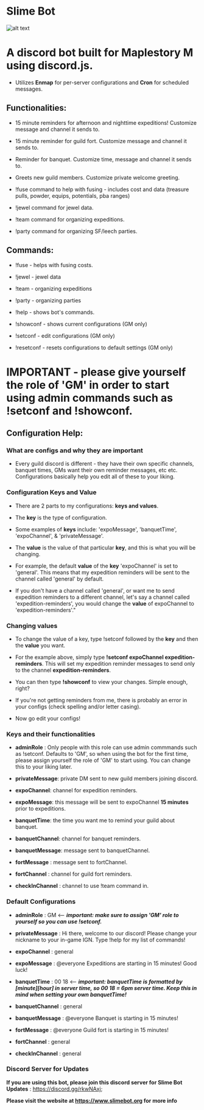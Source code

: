 # Slime Bot

![alt text](king_slime_solo.png)

# A discord bot built for Maplestory M using discord.js. 

 - Utilizes **Enmap** for per-server configurations and **Cron** for scheduled messages.
  

## Functionalities:

- 15 minute reminders for afternoon and nighttime expeditions! Customize message and channel it sends to.
  
- 15 minute reminder for guild fort. Customize message and channel it sends to.

- Reminder for banquet. Customize time, message and channel it sends to.

- Greets new guild members. Customize private welcome greeting.

- !fuse command to help with fusing - includes cost and data (treasure pulls, powder, equips, potentials, pba ranges)

- !jewel command for jewel data.

- !team command for organizing expeditions.

- !party command for organizing SF/leech parties.

## Commands: 

- !fuse - helps with fusing costs.

- !jewel - jewel data

- !team - organizing expeditions

- !party - organizing parties

- !help - shows bot's commands.

- !showconf - shows current configurations (GM only)

- !setconf - edit configurations (GM only)
  
- !resetconf - resets configurations to default settings (GM only)


# IMPORTANT - please give yourself the role of 'GM' in order to start using admin commands such as !setconf and !showconf.

## Configuration Help:

### What are configs and why they are important
 
- Every guild discord is different - they have their own specific channels, banquet times, GMs want their own reminder messages, etc etc. Configurations basically help you edit all of these to your liking.

### Configuration Keys and Value

- There are 2 parts to my configurations: **keys and values**.

- The **key** is the type of configuration. 

- Some examples of **keys** include: 'expoMessage', 'banquetTime', 'expoChannel', & 'privateMessage'.

- The **value** is the value of that particular **key**, and this is what you will be changing. 

- For example, the default **value** of the **key** 'expoChannel' is set to 'general'. This means that my expedition reminders will be sent to the channel called 'general' by default. 

- If you don't have a channel called 'general', or want me to send expedition reminders to a different channel, let's say a channel called 'expedition-reminders', you would change the **value** of expoChannel to 'expedition-reminders'."
                  
### Changing values
- To change the value of a key, type !setconf followed by the **key** and then the **value** you want.

- For the example above, simply type **!setconf expoChannel expedition-reminders**. This will set my expedition reminder messages to send only to the channel **expedition-reminders**.

- You can then type **!showconf** to view your changes. Simple enough, right?

- If you're not getting reminders from me, there is probably an error in your configs (check spelling and/or letter casing). 

- Now go edit your configs!
  
### Keys and their functionalities

- **adminRole** : Only people with this role can use admin commmands such as !setconf. Defaults to 'GM', so when using the bot for the first time, please assign yourself the role of 'GM' to start using. You can change this to your liking later.

- **privateMessage**: private DM sent to new guild members joining discord.

- **expoChannel**: channel for expedition reminders.

- **expoMessage**: this message will be sent to expoChannel **15 minutes** prior to expeditions. 

- **banquetTime**: the time you want me to remind your guild about banquet.

- **banquetChannel**: channel for banquet reminders.

- **banquetMessage**: message sent to banquetChannel.

- **fortMessage** : message sent to fortChannel.

- **fortChannel** : channel for guild fort reminders.

- **checkInChannel** : channel to use !team command in.


### Default Configurations

- **adminRole** : GM <-- ***important: make sure to assign 'GM' role to yourself so you can use !setconf.***

- **privateMessage** : Hi there, welcome to our discord! Please change your nickname to your in-game IGN. Type !help for my list of commands!

- **expoChannel** : general

- **expoMessage** : @everyone Expeditions are starting in 15 minutes! Good luck!

- **banquetTime** : 00 18 <-- ***important: banquetTime is formatted by [minute][hour] in server time, so 00 18 = 6pm server time. Keep this in mind when setting your own banquetTime!***

- **banquetChannel** : general

- **banquetMessage** : @everyone Banquet is starting in 15 minutes!

- **fortMessage** : @everyone Guild fort is starting in 15 minutes!

- **fortChannel** : general

- **checkInChannel** : general


### Discord Server for Updates

**If you are using this bot, please join this discord server for Slime Bot Updates** : https://discord.gg/rkwNAxj;

**Please visit the website at https://www.slimebot.org for more info**